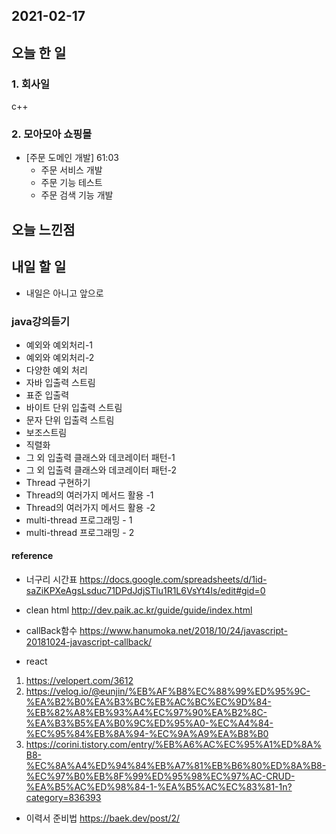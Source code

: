 2021-02-17
--

## 오늘 한 일

### 1. 회사일
c++

### 2. 모아모아 쇼핑몰

- [주문 도메인 개발] 61:03
	- 주문 서비스 개발
	- 주문 기능 테스트
	- 주문 검색 기능 개발

## 오늘 느낀점

## 내일 할 일

- 내일은 아니고 앞으로 
### java강의듣기
- 예외와 예외처리-1
- 예외와 예외처리-2
- 다양한 예외 처리
- 자바 입출력 스트림
- 표준 입출력
- 바이트 단위 입출력 스트림
- 문자 단위 입출력 스트림
- 보조스트림
- 직렬화
- 그 외 입출력 클래스와 데코레이터 패턴-1
- 그 외 입출력 클래스와 데코레이터 패턴-2
- Thread 구현하기
- Thread의 여러가지 메서드 활용 -1
- Thread의 여러가지 메서드 활용 -2
- multi-thread 프로그래밍 - 1
- multi-thread 프로그래밍 - 2

#### reference
- 너구리 시간표
https://docs.google.com/spreadsheets/d/1id-saZiKPXeAgsLsduc71DPdJdjSTlu1R1L6VsYt4Is/edit#gid=0

- clean html
http://dev.paik.ac.kr/guide/guide/index.html

- callBack함수
https://www.hanumoka.net/2018/10/24/javascript-20181024-javascript-callback/

- react
1. https://velopert.com/3612
2. https://velog.io/@eunjin/%EB%AF%B8%EC%88%99%ED%95%9C-%EA%B2%B0%EA%B3%BC%EB%AC%BC%EC%9D%84-%EB%82%A8%EB%93%A4%EC%97%90%EA%B2%8C-%EA%B3%B5%EA%B0%9C%ED%95%A0-%EC%A4%84-%EC%95%84%EB%8A%94-%EC%9A%A9%EA%B8%B0
3. https://corini.tistory.com/entry/%EB%A6%AC%EC%95%A1%ED%8A%B8-%EC%8A%A4%ED%94%84%EB%A7%81%EB%B6%80%ED%8A%B8-%EC%97%B0%EB%8F%99%ED%95%98%EC%97%AC-CRUD-%EA%B5%AC%ED%98%84-1-%EA%B5%AC%EC%83%81-1n?category=836393

- 이력서 준비법 
https://baek.dev/post/2/
